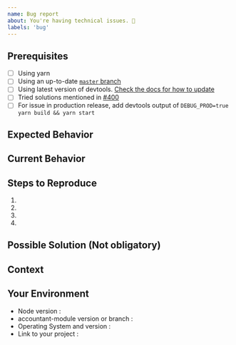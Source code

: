 ```yaml
---
name: Bug report
about: You're having technical issues. 🐞
labels: 'bug'
---
```


<!-- Please use the following issue template or your issue will be closed -->

## Prerequisites

<!-- If the following boxes are not ALL checked, your issue is likely to be closed -->

- [ ] Using yarn
- [ ] Using an up-to-date [`master` branch](https://github.com/AncaSystems/AccountantModule/tree/master)
- [ ] Using latest version of devtools. [Check the docs for how to update](https://accountant-module.js.org/docs/dev-tools/)
- [ ] Tried solutions mentioned in [#400](https://github.com/AncaSystems/AccountantModule/issues/400)
- [ ] For issue in production release, add devtools output of `DEBUG_PROD=true yarn build && yarn start`

## Expected Behavior

<!--- What should have happened? -->

## Current Behavior

<!--- What went wrong? -->

## Steps to Reproduce

<!-- Add relevant code and/or a live example -->
<!-- Add stack traces -->

1.

2.

3.

4.

## Possible Solution (Not obligatory)

<!--- Suggest a reason for the bug or how to fix it. -->

## Context

<!--- How has this issue affected you? What are you trying to accomplish? -->
<!--- Did you make any changes to the boilerplate after cloning it? -->
<!--- Providing context helps us come up with a solution that is most useful in the real world -->

## Your Environment

<!--- Include as many relevant details about the environment you experienced the bug in -->

- Node version :
- accountant-module version or branch :
- Operating System and version :
- Link to your project :

<!---
❗️❗️ Also, please consider donating (https://opencollective.com/accountant-module-594) ❗️❗️

Donations will ensure the following:

🔨 Long term maintenance of the project
🛣 Progress on the roadmap
🐛 Quick responses to bug reports and help requests
 -->
